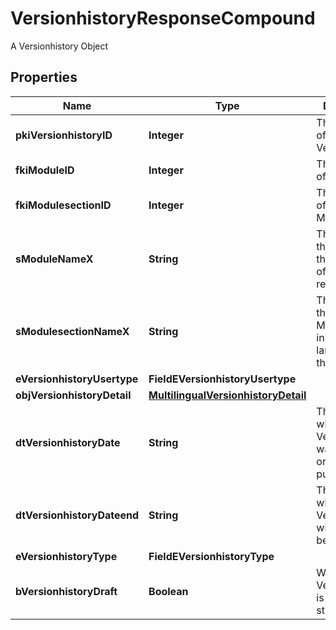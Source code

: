 

# VersionhistoryResponseCompound

A Versionhistory Object

## Properties

| Name | Type | Description | Notes |
|------------ | ------------- | ------------- | -------------|
|**pkiVersionhistoryID** | **Integer** | The unique ID of the Versionhistory |  |
|**fkiModuleID** | **Integer** | The unique ID of the Module |  [optional] |
|**fkiModulesectionID** | **Integer** | The unique ID of the Modulesection |  [optional] |
|**sModuleNameX** | **String** | The Name of the Module in the language of the requester |  [optional] |
|**sModulesectionNameX** | **String** | The Name of the Modulesection in the language of the requester |  [optional] |
|**eVersionhistoryUsertype** | **FieldEVersionhistoryUsertype** |  |  [optional] |
|**objVersionhistoryDetail** | [**MultilingualVersionhistoryDetail**](MultilingualVersionhistoryDetail.md) |  |  |
|**dtVersionhistoryDate** | **String** | The date  at which the Versionhistory was published or should be published |  |
|**dtVersionhistoryDateend** | **String** | The date  at which the Versionhistory will no longer be visible |  [optional] |
|**eVersionhistoryType** | **FieldEVersionhistoryType** |  |  |
|**bVersionhistoryDraft** | **Boolean** | Whether the Versionhistory is published or still a draft |  |



